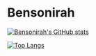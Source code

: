 # Bensonirah
[![Bensonirah's GitHub stats](https://github-readme-stats.vercel.app/api?username=bensonirah&show_icons=true&theme=gruvbox)](https://github.com/anuraghazra/github-readme-stats)

[![Top Langs](https://github-readme-stats.vercel.app/api/top-langs/?username=bensonirah)](https://github.com/anuraghazra/github-readme-stats)
